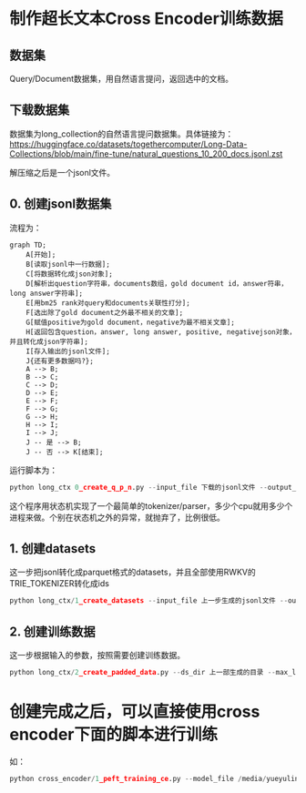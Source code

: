 
# 制作超长文本Cross Encoder训练数据

## 数据集

Query/Document数据集，用自然语言提问，返回选中的文档。

## 下载数据集

数据集为long_collection的自然语言提问数据集。具体链接为：
https://huggingface.co/datasets/togethercomputer/Long-Data-Collections/blob/main/fine-tune/natural_questions_10_200_docs.jsonl.zst

解压缩之后是一个jsonl文件。


## 0. 创建jsonl数据集
流程为：

```mermaid
graph TD;
    A[开始];
    B[读取jsonl中一行数据];
    C[将数据转化成json对象];
    D[解析出question字符串，documents数组，gold document id，answer符串，long answer字符串];
    E[用bm25 rank对query和documents关联性打分];
    F[选出除了gold document之外最不相关的文章];
    G[赋值positive为gold document，negative为最不相关文章];
    H[返回包含question，answer, long answer, positive, negativejson对象，并且转化成json字符串];
    I[存入输出的jsonl文件];
    J{还有更多数据吗?};
    A --> B;
    B --> C;
    C --> D;
    D --> E;
    E --> F;
    F --> G;
    G --> H;
    H --> I;
    I --> J;
    J -- 是 --> B;
    J -- 否 --> K[结束];
```

运行脚本为：
```python
python long_ctx 0_create_q_p_n.py --input_file 下载的jsonl文件 --output_file 输出的包含query/positive/negative的jsonl --num_splits 多少个进程
```

这个程序用状态机实现了一个最简单的tokenizer/parser，多少个cpu就用多少个进程来做。个别在状态机之外的异常，就抛弃了，比例很低。

## 1. 创建datasets

这一步把jsonl转化成parquet格式的datasets，并且全部使用RWKV的TRIE_TOKENIZER转化成ids

```python
python long_ctx/1_create_datasets --input_file 上一步生成的jsonl文件 --output_dir 保存datsets的目录
```

## 2. 创建训练数据

这一步根据输入的参数，按照需要创建训练数据。

```python
python long_ctx/2_create_padded_data.py --ds_dir 上一部生成的目录 --max_length 最大长度 --sep_token_id 分离query和document的字符 --cls_token_id 总结字符 --is_truncate 是否对超过max-length的文章截断 --pad_token_id padding字符
```

# 创建完成之后，可以直接使用cross encoder下面的脚本进行训练

如：

```python
python cross_encoder/1_peft_training_ce.py --model_file /media/yueyulin/bigdata/models/rwkv5/RWKV-5-World-0.4B-v2-20231113-ctx4096.pth --ctx_len 8192 --bs 2 --ds_dir /media/yueyulin/KINGSTON/data/natural_questions_10_200_docs_q_p_n_tokenized_ds_padded_8192_cls_1_sep_2_truncate_False_pad_0/ --output_dir /media/yueyulin/bigdata/models/lora/rwkv04b/ce_att_ffn_8k --lora_ckpt /media/yueyulin/bigdata/models/lora/rwkv04b/ce_att_ffn_8k

```